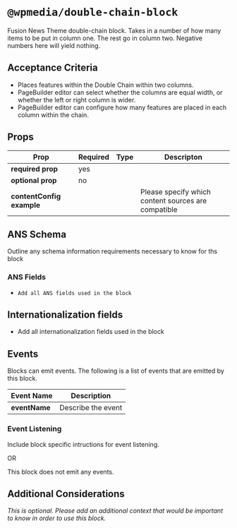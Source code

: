 # `@wpmedia/double-chain-block`
Fusion News Theme double-chain block. Takes in a number of how many items to be put in column one. The rest go in column two. Negative numbers here will yield nothing.

## Acceptance Criteria
- Places features within the Double Chain within two columns. 
- PageBuilder editor can select whether the columns are equal width, or whether the left or right column is wider. 
- PageBuilder editor can configure how many features are placed in each column within the chain. 

## Props
| **Prop** | **Required** | **Type** | **Descripton** |
|---|---|---|---|
| **required prop** | yes | | |
| **optional prop** | no | | |
| **contentConfig example** | | | Please specify which content sources are compatible |

## ANS Schema
Outline any schema information requirements necessary to know for ths block

### ANS Fields
- `Add all ANS fields used in the block`

## Internationalization fields
- Add all internationalization fields used in the block

## Events
Blocks can emit events. The following is a list of events that are emitted by this block.

| **Event Name** | **Description** |
|---|---|
| **eventName** | Describe the event |

### Event Listening
Include block specific intructions for event listening.

OR

This block does not emit any events.

## Additional Considerations
_This is optional. Please add an additional context that would be important to know in order to use this block._
